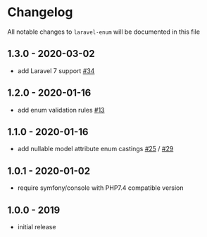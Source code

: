 # Changelog

All notable changes to `laravel-enum` will be documented in this file

## 1.3.0 - 2020-03-02

- add Laravel 7 support [#34](https://github.com/spatie/laravel-enum/pull/34)

## 1.2.0 - 2020-01-16

- add enum validation rules [#13](https://github.com/spatie/laravel-enum/pull/13)

## 1.1.0 - 2020-01-16

- add nullable model attribute enum castings [#25](https://github.com/spatie/laravel-enum/pull/25) / [#29](https://github.com/spatie/laravel-enum/pull/29)

## 1.0.1 - 2020-01-02

- require symfony/console with PHP7.4 compatible version

## 1.0.0 - 2019

- initial release
